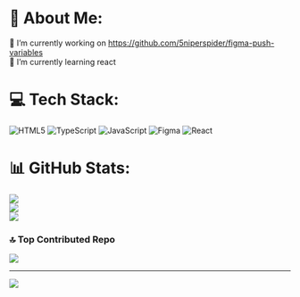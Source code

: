 # 💫 About Me:
🔭 I’m currently working on https://github.com/5niperspider/figma-push-variables<br>🌱 I’m currently learning react


# 💻 Tech Stack:
![HTML5](https://img.shields.io/badge/html5-%23E34F26.svg?style=for-the-badge&logo=html5&logoColor=white) ![TypeScript](https://img.shields.io/badge/typescript-%23007ACC.svg?style=for-the-badge&logo=typescript&logoColor=white) ![JavaScript](https://img.shields.io/badge/javascript-%23323330.svg?style=for-the-badge&logo=javascript&logoColor=%23F7DF1E) ![Figma](https://img.shields.io/badge/figma-%23F24E1E.svg?style=for-the-badge&logo=figma&logoColor=white) ![React](https://img.shields.io/badge/react-%2320232a.svg?style=for-the-badge&logo=react&logoColor=%2361DAFB)
# 📊 GitHub Stats:
![](https://github-readme-stats.vercel.app/api?username=5niperspider&theme=dark&hide_border=false&include_all_commits=false&count_private=false)<br/>
![](https://github-readme-streak-stats.herokuapp.com/?user=5niperspider&theme=dark&hide_border=false)<br/>
![](https://github-readme-stats.vercel.app/api/top-langs/?username=5niperspider&theme=dark&hide_border=false&include_all_commits=false&count_private=false&layout=compact)


### 🔝 Top Contributed Repo
![](https://github-contributor-stats.vercel.app/api?username=5niperspider&limit=5&theme=dark&combine_all_yearly_contributions=true)


---
[![](https://visitcount.itsvg.in/api?id=5niperspider&icon=0&color=0)](https://visitcount.itsvg.in)

<!-- Proudly created with GPRM ( https://gprm.itsvg.in ) -->

